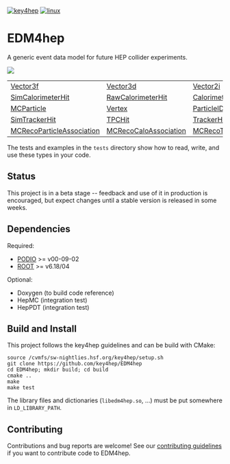 
[![key4hep](https://github.com/key4hep/EDM4hep/workflows/key4hep_linux/badge.svg)](https://github.com/key4hep/EDM4hep/actions/workflows/key4hep_linux.yml)
[![linux](https://github.com/key4hep/EDM4hep/actions/workflows/lcg_linux_with_podio.yml/badge.svg)](https://github.com/key4hep/EDM4hep/actions/workflows/lcg_linux_with_podio.yml)
# EDM4hep


A generic event data model for future HEP collider experiments.

![](doc/edm4hep_diagram.svg)



|                                                                                           |                                                                                       |                                                                                          |                                                                                       |
| -------------                                                                             | -------------                                                                         | -----                                                                                    | ---                                                                                   |
| [Vector3f ](https://github.com/key4hep/EDM4hep/blob/master/edm4hep.yaml#L9)                   | [Vector3d ](https://github.com/key4hep/EDM4hep/blob/master/edm4hep.yaml#L23)              | [Vector2i ](https://github.com/key4hep/EDM4hep/blob/master/edm4hep.yaml#L38)                 | [TrackState ](https://github.com/key4hep/EDM4hep/blob/master/edm4hep.yaml#L50)            |
| [SimCalorimeterHit](https://github.com/key4hep/EDM4hep/blob/master/edm4hep.yaml#L201)         | [RawCalorimeterHit](https://github.com/key4hep/EDM4hep/blob/master/edm4hep.yaml#L212)     | [ CalorimeterHit ](https://github.com/key4hep/EDM4hep/blob/master/edm4hep.yaml#L222)         | [Cluster](https://github.com/key4hep/EDM4hep/blob/master/edm4hep.yaml#L247)               |
| [MCParticle](https://github.com/key4hep/EDM4hep/blob/master/edm4hep.yaml#L84)                 | [Vertex](https://github.com/key4hep/EDM4hep/blob/master/edm4hep.yaml#L318)                | [ParticleID ](https://github.com/key4hep/EDM4hep/blob/master/edm4hep.yaml#L234)              | [ReconstructedParticle](https://github.com/key4hep/EDM4hep/blob/master/edm4hep.yaml#L335) |
| [SimTrackerHit](https://github.com/key4hep/EDM4hep/blob/master/edm4hep.yaml#L156)             | [TPCHit](https://github.com/key4hep/EDM4hep/blob/master/edm4hep.yaml#L288)                | [TrackerHit](https://github.com/key4hep/EDM4hep/blob/master/edm4hep.yaml#L270)               | [Track](https://github.com/key4hep/EDM4hep/blob/master/edm4hep.yaml#L300)                 |
| [MCRecoParticleAssociation](https://github.com/key4hep/EDM4hep/blob/master/edm4hep.yaml#L362) | [MCRecoCaloAssociation](https://github.com/key4hep/EDM4hep/blob/master/edm4hep.yaml#L370) | [MCRecoTrackerAssociation](https://github.com/key4hep/EDM4hep/blob/master/edm4hep.yaml#L370) | [ObjectID](https://github.com/key4hep/EDM4hep/blob/master/edm4hep.yaml#L71)               |


The tests and examples in the `tests` directory show how to read, write, and use these types in your code.


## Status

This project is in a beta stage -- feedback and use of it in production is encouraged, but expect changes until a stable version is released in some weeks.

## Dependencies

Required:

* [PODIO](https://github.com/AIDASoft/podio) >= v00-09-02
* [ROOT](https://github.com/root-project/root) >= v6.18/04   

Optional:

* Doxygen (to build code reference)
* HepMC (integration test)
* HepPDT (integration test)

## Build and Install

This project follows the key4hep guidelines and can be build with CMake:

```
source /cvmfs/sw-nightlies.hsf.org/key4hep/setup.sh
git clone https://github.com/key4hep/EDM4hep
cd EDM4hep; mkdir build; cd build
cmake ..
make
make test
``` 

The library files and dictionaries (`libedm4hep.so`, ...) must be put somewhere in `LD_LIBRARY_PATH`.






## Contributing

Contributions and bug reports are welcome!
See our [contributing guidelines](./doc/contributing.md) if you want to contribute code to EDM4hep.
